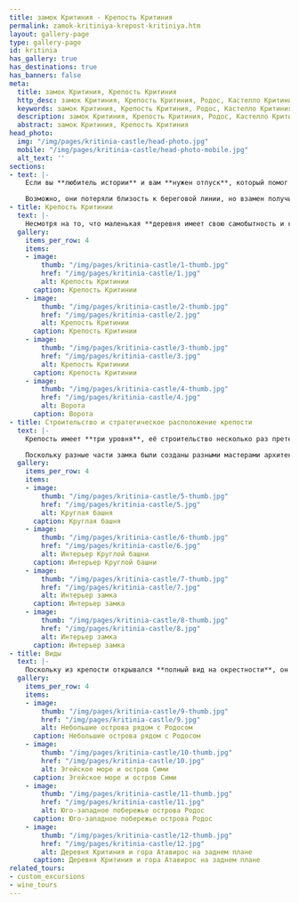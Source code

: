 ```yaml
---
title: замок Критиния - Крепость Критиния
permalink: zamok-kritiniya-krepost-kritiniya.htm
layout: gallery-page
type: gallery-page
id: kritinia
has_gallery: true
has_destinations: true
has_banners: false
meta:
  title: замок Критиния, Крепость Критиния
  http_desc: замок Критиния, Крепость Критиния, Родос, Кастелло Критиния, деревня Критиния, Родос, Греция
  keywords: замок Критиния, Крепость Критиния, Родос, Кастелло Критиния, деревня Критиния, Родос, Греция
  description: замок Критиния, Крепость Критиния, Родос, Кастелло Критиния, деревня Критиния, Родос, Греция
  abstract: замок Критиния, Крепость Критиния
head_photo:
  img: "/img/pages/kritinia-castle/head-photo.jpg"
  mobile: "/img/pages/kritinia-castle/head-photo-mobile.jpg"
  alt_text: ''
sections:
- text: |-
    Если вы **любитель истории** и вам **нужен отпуск**, который помог бы вам **унестись в лихую эпоху средневековых сражений**, стоит отправиться в **крепость Критинии** и одноимённую деревню, это уникальное место расположено в Греции на острове Родос. Название деревни **«Критиния»** означает **«Новый Крит»**, она была основана **переселенцами с острова Крит** и располагалась возле побережья, где сегодня находится маленькое **селение Камирос Скала**. Пиратские набеги представляли постоянную угрозу для прибрежных селений, особенно в эпоху средневековья. Таким образом жители Критинии постепенно перебрались на возвышенность в защищённое место.

    Возможно, они потеряли близость к береговой линии, но взамен получили **фантастический панорамный вид на Эгейское море**, что позволяло им обнаруживать приближающихся пиратов задолго до того, как они высаживались на берег. Холм, на котором сегодня расположилась **деревня Критиния**, находится между западным побережьем Родоса и **горой Атавирос**. Чтобы добраться сюда с Родоса, необходимо совершить путешествие на юго-запад острова и проехать 55 км. Камирос Скала, находится на берегу моря в 5 км от нового места Критинии. Вы можете отправиться на соседний **остров Халки из порта Камирос Скала,** воспользовавшись паромным сообщением.
- title: Крепость Критинии
  text: |-
    Несмотря на то, что маленькая **деревня имеет свою самобытность и колорит**, именно **крепость**, которая находится рядом с ней, ежегодно привлекает множество гостей. Построенный **в 1472 году под руководством Великого Магистра Джованни Баттиста дель Орсини, замок-крепость** предназначался для защиты жителей деревни от османского флота. Крепость была возведена **рыцарями ордена Святого Иоанна** в идеальном с точки зрения **стратегического расположения** месте. Она предоставляла им **полный 360 градусный обзор**, который был особенно ценен при набегах пиратов и других врагов на остров.
  gallery:
    items_per_row: 4
    items:
    - image:
        thumb: "/img/pages/kritinia-castle/1-thumb.jpg"
        href: "/img/pages/kritinia-castle/1.jpg"
        alt: Крепость Критинии
      caption: Крепость Критинии
    - image:
        thumb: "/img/pages/kritinia-castle/2-thumb.jpg"
        href: "/img/pages/kritinia-castle/2.jpg"
        alt: Крепость Критинии
      caption: Крепость Критинии
    - image:
        thumb: "/img/pages/kritinia-castle/3-thumb.jpg"
        href: "/img/pages/kritinia-castle/3.jpg"
        alt: Крепость Критинии
      caption: Крепость Критинии
    - image:
        thumb: "/img/pages/kritinia-castle/4-thumb.jpg"
        href: "/img/pages/kritinia-castle/4.jpg"
        alt: Ворота
      caption: Ворота
- title: Строительство и стратегическое расположение крепости
  text: |-
    Крепость имеет **три уровня**, её строительство несколько раз претерпевало смену руководства, после **Орсини** строительство было передано **Великому Магистру Пьеру д'Обюссону**, который добавил **круглую башню и пушечные установки**. **Фортификационные укрепления** были усилены наёмным специалистом **Базилио Делла Скола**, а окончательно строительство завершилось в начале 16 века под руководством **Великого Магистра Фабрицио дель Карретто.**

    Поскольку разные части замка были созданы разными мастерами архитектуры и имеют разное происхождение, мы можем наблюдать здесь **смешение византийского и средневекового стилей**. Большое прямоугольное внешнее укрепление имеет впечатляющую **высоту 360 футов**, но сегодня оно представляет собой пустую оболочку. Тем не менее, вы все ещё можете увидеть **оригинальный герб первого Великого Магистра** над входом, а также герб второго, который работал над строительством замка.
  gallery:
    items_per_row: 4
    items:
    - image:
        thumb: "/img/pages/kritinia-castle/5-thumb.jpg"
        href: "/img/pages/kritinia-castle/5.jpg"
        alt: Круглая башня
      caption: Круглая башня
    - image:
        thumb: "/img/pages/kritinia-castle/6-thumb.jpg"
        href: "/img/pages/kritinia-castle/6.jpg"
        alt: Интерьер Круглой башни
      caption: Интерьер Круглой башни
    - image:
        thumb: "/img/pages/kritinia-castle/7-thumb.jpg"
        href: "/img/pages/kritinia-castle/7.jpg"
        alt: Интерьер замка
      caption: Интерьер замка
    - image:
        thumb: "/img/pages/kritinia-castle/8-thumb.jpg"
        href: "/img/pages/kritinia-castle/8.jpg"
        alt: Интерьер замка
      caption: Интерьер замка
- title: Виды
  text: |-
    Поскольку из крепости открывался **полный вид на окрестности**, он использовался для **отправки и получения сигналов тревоги** с близлежащих островов, таких как **Сими, Халки, Макри, Алимия** и других. Кроме того, он использовался для **контроля прибрежной дороги**, которая шла на юг в западной части Родоса.
  gallery:
    items_per_row: 4
    items:
    - image:
        thumb: "/img/pages/kritinia-castle/9-thumb.jpg"
        href: "/img/pages/kritinia-castle/9.jpg"
        alt: Небольшие острова рядом с Родосом
      caption: Небольшие острова рядом с Родосом
    - image:
        thumb: "/img/pages/kritinia-castle/10-thumb.jpg"
        href: "/img/pages/kritinia-castle/10.jpg"
        alt: Эгейское море и остров Сими
      caption: Эгейское море и остров Сими
    - image:
        thumb: "/img/pages/kritinia-castle/11-thumb.jpg"
        href: "/img/pages/kritinia-castle/11.jpg"
        alt: Юго-западное побережье острова Родос
      caption: Юго-западное побережье острова Родос
    - image:
        thumb: "/img/pages/kritinia-castle/12-thumb.jpg"
        href: "/img/pages/kritinia-castle/12.jpg"
        alt: Деревня Критиния и гора Атавирос на заднем плане
      caption: Деревня Критиния и гора Атавирос на заднем плане
related_tours:
- custom_excursions
- wine_tours
---
```


